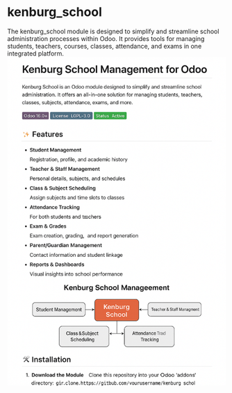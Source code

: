 # kenburg_school
The kenburg_school module is designed to simplify and streamline school administration processes within Odoo. It provides tools for managing students, teachers, courses, classes, attendance, and exams in one integrated platform.
![Kenburg School Management Overview](https://github.com/usman-sid/kenburg_school/blob/ae098c5cf87f3eae321e47068d336a883eb0417c/ChatGPT%20Image%20Aug%2014%2C%202025%2C%2005_20_30%20AM.png)
